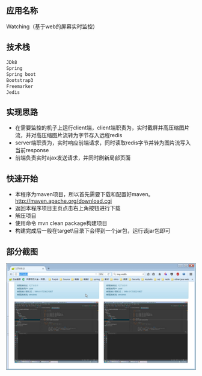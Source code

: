 ## 应用名称
Watching（基于web的屏幕实时监控）

## 技术栈	
	JDk8
	Spring
	Spring boot
	Bootstrap3
	Freemarker
	Jedis
	
## 实现思路
*	在需要监控的机子上运行client端，client端职责为，实时截屏并高压缩图片流，并对高压缩图片流转为字节存入远程redis
*	server端职责为，实时响应前端请求，同时读取redis字节并转为图片流写入当前response
*	前端负责实时ajax发送请求，并同时刷新局部页面


## 快速开始
* 本程序为maven项目，所以首先需要下载和配置好maven。http://maven.apache.org/download.cgi
* 返回本程序项目主页点击右上角按钮进行下载
* 解压项目
* 使用命令 mvn clean package构建项目
* 构建完成后一般在target\目录下会得到一个jar包，运行该jar包即可


## 部分截图
![图1](screenshot/001.jpg)
